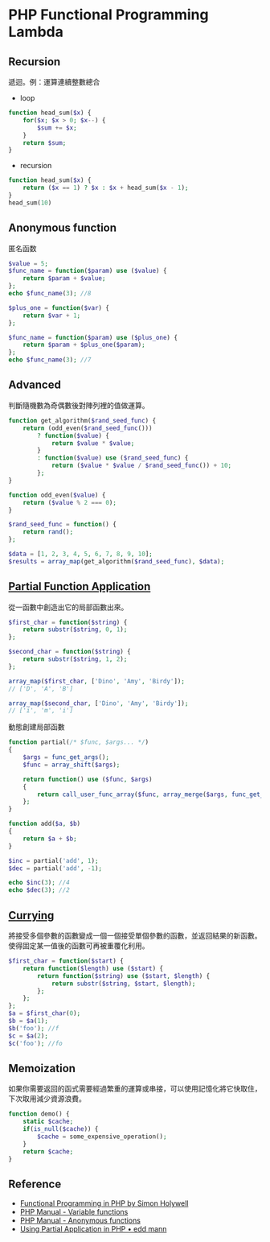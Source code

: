 # PHP Functional Programming Lambda

## Recursion

遞迴。例：運算連續整數總合

* loop

```php
function head_sum($x) {
    for($x; $x > 0; $x--) {
        $sum += $x;
    }
    return $sum;
}
```

* recursion

```php
function head_sum($x) {
    return ($x == 1) ? $x : $x + head_sum($x - 1);
}
head_sum(10)
```

## Anonymous function

匿名函数

```php
$value = 5;
$func_name = function($param) use ($value) {
    return $param + $value;
};
echo $func_name(3); //8
```

```php
$plus_one = function($var) {
    return $var + 1;
};

$func_name = function($param) use ($plus_one) {
    return $param + $plus_one($param);
};
echo $func_name(3); //7
```

## Advanced

判斷隨機數為奇偶數後對陣列裡的值做運算。

```php
function get_algorithm($rand_seed_func) {
    return (odd_even($rand_seed_func()))
        ? function($value) {
            return $value * $value;
        }
        : function($value) use ($rand_seed_func) {
            return ($value * $value / $rand_seed_func()) + 10;
        };
}

function odd_even($value) {
    return ($value % 2 === 0);
}

$rand_seed_func = function() {
    return rand();
};

$data = [1, 2, 3, 4, 5, 6, 7, 8, 9, 10];
$results = array_map(get_algorithm($rand_seed_func), $data);
```

## [Partial Function Application](https://en.wikipedia.org/wiki/Partial_application)

從一函數中創造出它的局部函數出來。

```php
$first_char = function($string) {
    return substr($string, 0, 1);
};

$second_char = function($string) {
    return substr($string, 1, 2);
};

array_map($first_char, ['Dino', 'Amy', 'Birdy']);
// ['D', 'A', 'B']

array_map($second_char, ['Dino', 'Amy', 'Birdy']);
// ['i', 'm', 'i']
```

動態創建局部函數

```php
function partial(/* $func, $args... */)
{
    $args = func_get_args();
    $func = array_shift($args);

    return function() use ($func, $args)
    {
        return call_user_func_array($func, array_merge($args, func_get_args()));
    };
}

function add($a, $b)
{
    return $a + $b;
}

$inc = partial('add', 1);
$dec = partial('add', -1);

echo $inc(3); //4
echo $dec(3); //2
```

## [Currying](https://en.wikipedia.org/wiki/Currying)

將接受多個參數的函數變成一個一個接受單個參數的函數，並返回結果的新函數。使得固定某一值後的函數可再被重覆化利用。

```php
$first_char = function($start) {
    return function($length) use ($start) {
        return function($string) use ($start, $length) {
            return substr($string, $start, $length);
        };
    };
};
$a = $first_char(0);
$b = $a(1);
$b('foo'); //f
$c = $a(2);
$c('foo'); //fo
```

## Memoization

如果你需要返回的函式需要經過繁重的運算或串接，可以使用記憶化將它快取住，下次取用減少資源浪費。

```php
function demo() {
    static $cache;
    if(is_null($cache)) {
        $cache = some_expensive_operation();
    }
    return $cache;
}
```

## Reference

* [Functional Programming in PHP by Simon Holywell](https://www.simonholywell.com/static/slides/2014-02-12/)
* [PHP Manual - Variable functions](http://php.net/manual/en/function.array.php)
* [PHP Manual - Anonymous functions](http://php.net/manual/en/functions.anonymous.php)
* [Using Partial Application in PHP • edd mann](http://eddmann.com/posts/using-partial-application-in-php/)